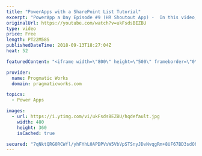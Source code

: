 ```yaml
---
title: "PowerApps with a SharePoint List Tutorial"
excerpt: "PowerApp a Day Episode #9 (HR Shoutout App) -  In this video, you'll see how to read and write data into SharePoint using PowerApps. We'll also explore some quirks with the people picker in SharePoint.    Power App and Power Platform Training : https://pragmaticworks.com/training/on-demand-training"
originalUrl: https://youtube.com/watch?v=ukFsdsBEZBU
type: video
price: Free
length: PT22M58S
publishedDateTime: 2018-09-13T18:27:04Z
heat: 52

featuredContent: "<iframe width=\"800\" height=\"500\" frameborder=\"0\" src=\"https://www.youtube.com/embed/ukFsdsBEZBU\" allow=\"accelerometer; autoplay; encrypted-media; gyroscope; picture-in-picture\" allowfullscreen></iframe>"

provider:
  name: Progmatic Works
  domain: pragmaticworks.com

topics:
  - Power Apps

images:
  - url: https://i.ytimg.com/vi/ukFsdsBEZBU/hqdefault.jpg
    width: 480
    height: 360
    isCached: true

secured: "7qNktQRG0RCWfl/yhFYhL0APDPVsW5VbVpSTSnyJDvNvqgRm+8UF67BD3sdObtl92JPG/jgvLT/EYXejnDNGn7Sq4/smsvmO9qX3/RDWOQxICp4rlzc/i9zqOCTPTgh/4vAsJMtiKiN1Ev3dAb5hynNgv25h7TY4zg9MPHkvLD77TjZVzTKG9KzNF0hciW7zXT9+1hv9tRuZmBMbJNQhB24QKqSfPP45jAtHcH2SBjh/Rdfqdu//736dRvPEe9tFA5n7oC6+AqQY5HSPbV0uHtIQF+gYcldLwucog2uqb/oWYhC400tF2/Rc+KDdKwFftN1XML0VSNz9vzhg1CNfk0th9Fw6KEEFGa9e7mgs0uUYRh8P+TZj78X4cB3GSNS47LMbzCjhls8neAyzkxUY+KZHMU3oAdJAANdQzWpjMAk=;k+/pjBvYXd6Bl1fE8s+WBw=="
---
```


